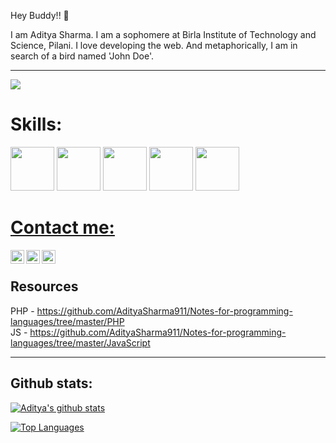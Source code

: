 Hey Buddy!! 👋

I am Aditya Sharma. I am a sophomere at Birla Institute of Technology and Science, Pilani. I love developing the web. And metaphorically, I am in search of a bird named 'John Doe'.<hr>


  <a href="http://helloaditya.bss.design/"><img src="![5faac9d0-13e8-4418-991a-f3a4dd883063_200x200](https://user-images.githubusercontent.com/55270982/95015760-65daba00-066c-11eb-9dae-5b9fe13c2102.png"></a>

# Skills:

<a href="#"><img height="70px" src="https://www.vectorlogo.zone/logos/google_cloud/google_cloud-ar21.svg"></a>
<a href="#"><img height="70px" src="https://img.icons8.com/color/48/000000/javascript.png"></a>
<a href="#"><img height="70px" src="https://img.icons8.com/color/96/000000/c-programming.png"></a>
<a href="#"><img height="70px" src="https://img.icons8.com/color/48/000000/bootstrap.png"></a>
<a href="#"><img height="70px" src="https://img.icons8.com/nolan/96/react-native.png">

# Contact me:
[<img align="left" alt="Aditya | Twitter" width="22px" src="https://cdn.jsdelivr.net/npm/simple-icons@v3/icons/twitter.svg" />][twitter]
[<img align="left" alt="Aditya | LinkedIn" width="22px" src="https://cdn.jsdelivr.net/npm/simple-icons@v3/icons/linkedin.svg" />][linkedin]
[<img align="left" alt="Aditya | Instagram" width="22px" src="https://cdn.jsdelivr.net/npm/simple-icons@v3/icons/instagram.svg" />][instagram] <br>


  
   ## Resources<br>
   PHP - https://github.com/AdityaSharma911/Notes-for-programming-languages/tree/master/PHP <br>
   JS - https://github.com/AdityaSharma911/Notes-for-programming-languages/tree/master/JavaScript
   <hr>
   
   ## Github stats:<br>
  
   [![Aditya's github stats](https://github-readme-stats.vercel.app/api?username=AdityaSharma911&count_private=true&show_icons=true&theme=tokyonight)](https://github.com/AdityaSharma911/github-readme-stats)
   
   [![Top Languages](https://github-readme-stats.vercel.app/api/top-langs/?username=AdityaSharma911&layout=compact)](https://github.com/anuraghazra/github-readme-stats)

[Personal website]: https://helloaditya.bss.design/
[twitter]: https://twitter.com/AdityaSharma_91
[instagram]: https://www.instagram.com/aditya.sharma1.0/
[linkedin]: www.linkedin.com/in/adityasharma9
<br />

